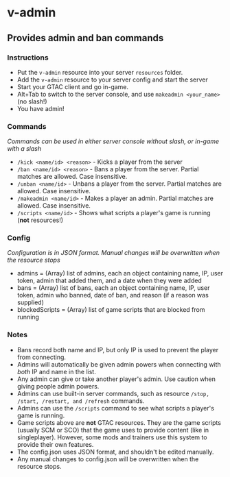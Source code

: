 # v-admin
## Provides admin and ban commands

### Instructions
* Put the `v-admin` resource into your server `resources` folder.
* Add the `v-admin` resource to your server config and start the server
* Start your GTAC client and go in-game.
* Alt+Tab to switch to the server console, and use `makeadmin <your_name>` (no slash!)
* You have admin!

### Commands
*Commands can be used in either server console without slash, or in-game with a slash*
* `/kick <name/id> <reason>` - Kicks a player from the server
* `/ban <name/id> <reason>` - Bans a player from the server. Partial matches are allowed. Case insensitive.
* `/unban <name/id>` - Unbans a player from the server. Partial matches are allowed. Case insensitive.
* `/makeadmin <name/id>` - Makes a player an admin. Partial matches are allowed. Case insensitive.
* `/scripts <name/id>` - Shows what scripts a player's game is running (**not** resources!)

### Config
*Configuration is in JSON format. Manual changes will be overwritten when the resource stops*
* admins = (Array) list of admins, each an object containing name, IP, user token, admin that added them, and a date when they were added
* bans = (Array) list of bans, each an object containing name, IP, user token, admin who banned, date of ban, and reason (if a reason was supplied)
* blockedScripts = (Array) list of game scripts that are blocked from running

### Notes
* Bans record both name and IP, but only IP is used to prevent the player from connecting.
* Admins will automatically be given admin powers when connecting with *both* IP and name in the list.
* Any admin can give or take another player's admin. Use caution when giving people admin powers.
* Admins can use built-in server commands, such as resource `/stop, /start, /restart, and /refresh` commands.
* Admins can use the `/scripts` command to see what scripts a player's game is running.
* Game scripts above are **not** GTAC resources. They are the game scripts (usually SCM or SCO) that the game uses to provide content (like in singleplayer). However, some mods and trainers use this system to provide their own features.
* The config.json uses JSON format, and shouldn't be edited manually.
* Any manual changes to config.json will be overwritten when the resource stops.